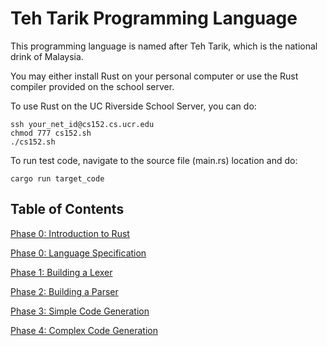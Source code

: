 # Teh Tarik Programming Language

This programming language is named after Teh Tarik, which is the national drink of Malaysia.

You may either install Rust on your personal computer or use the Rust compiler provided on the school server.

To use Rust on the UC Riverside School Server, you can do:
```
ssh your_net_id@cs152.cs.ucr.edu
chmod 777 cs152.sh
./cs152.sh
```

To run test code, navigate to the source file (main.rs) location and do:
```
cargo run target_code
```

## Table of Contents

[Phase 0: Introduction to Rust](https://github.com/danieltan1517/teh_tarik/tree/master/phase0#introduction-to-the-rust-programming-language)

[Phase 0: Language Specification](https://github.com/danieltan1517/teh_tarik/blob/master/phase0/src/README.md)

[Phase 1: Building a Lexer](https://github.com/danieltan1517/teh_tarik/tree/master/phase1)

[Phase 2: Building a Parser](https://github.com/danieltan1517/teh_tarik/tree/master/phase2)

[Phase 3: Simple Code Generation](https://github.com/danieltan1517/teh_tarik/tree/master/phase3)

[Phase 4: Complex Code Generation](https://github.com/danieltan1517/teh_tarik/tree/master/phase4)

